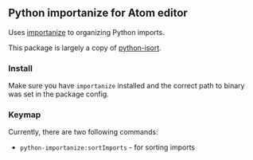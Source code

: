 ## Python importanize for Atom editor

Uses [importanize](https://github.com/miki725/importanize) to organizing Python imports.

This package is largely a copy of [python-isort](https://github.com/bh/atom-python-isort).

### Install

Make sure you have `importanize` installed and the correct path to binary was set in the package config.

### Keymap

Currently, there are two following commands:

* `python-importanize:sortImports` - for sorting imports
